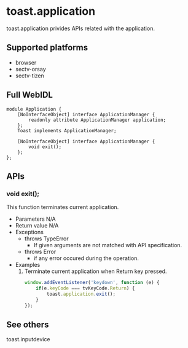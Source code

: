 # toast.application
toast.application privides APIs related with the application.

## Supported platforms
* browser
* sectv-orsay
* sectv-tizen

## Full WebIDL
```widl
module Application {
    [NoInterfaceObject] interface ApplicationManager {
        readonly attribute ApplicationManager application;
    };
    Toast implements ApplicationManager;

    [NoInterfaceObject] interface ApplicationManager {
        void exit();
    };
};
```

## APIs
### void exit();
This function terminates current application.
* Parameters
	N/A
* Return value
	N/A
* Exceptions
	* throws TypeError
		* If given arguments are not matched with API specification.
	* throws Error
		* if any error occured during the operation.
* Examples
	1. Terminate current application when Return key pressed.
		```javascript
		window.addEventListener('keydown', function (e) {
			if(e.keyCode === tvKeyCode.Return) {
				toast.application.exit();
			}
		});
		```

## See others
toast.inputdevice
